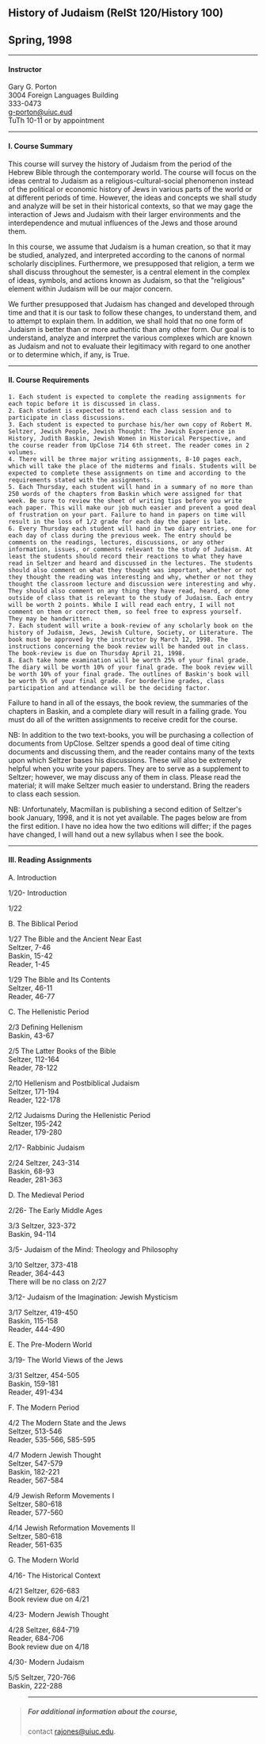 ## History of Judaism (RelSt 120/History 100)

## Spring, 1998

* * *

#### Instructor

Gary G. Porton  
3004 Foreign Languages Building  
333-0473  
g-porton@uiuc.eud  
TuTh 10-11 or by appointment

* * *

#### I. Course Summary

This course will survey the history of Judaism from the period of the Hebrew
Bible through the contemporary world. The course will focus on the ideas
central to Judaism as a religious-cultural-social phenomenon instead of the
political or economic history of Jews in various parts of the world or at
different periods of time. However, the ideas and concepts we shall study and
analyze will be set in their historical contexts, so that we may gage the
interaction of Jews and Judaism with their larger environments and the
interdependence and mutual influences of the Jews and those around them.

In this course, we assume that Judaism is a human creation, so that it may be
studied, analyzed, and interpreted according to the canons of normal scholarly
disciplines. Furthermore, we presupposed that religion, a term we shall
discuss throughout the semester, is a central element in the complex of ideas,
symbols, and actions known as Judaism, so that the "religious" element within
Judaism will be our major concern.

We further presupposed that Judaism has changed and developed through time and
that it is our task to follow these changes, to understand them, and to
attempt to explain them. In addition, we shall hold that no one form of
Judaism is better than or more authentic than any other form. Our goal is to
understand, analyze and interpret the various complexes which are known as
Judaism and not to evaluate their legitimacy with regard to one another or to
determine which, if any, is True.

* * *

#### II. Course Requirements

    1. Each student is expected to complete the reading assignments for each topic before it is discussed in class. 
    2. Each student is expected to attend each class session and to participate in class discussions. 
    3. Each student is expected to purchase his/her own copy of Robert M. Seltzer, Jewish People, Jewish Thought: The Jewish Experience in History, Judith Baskin, Jewish Women in Historical Perspective, and the course reader from UpClose 714 6th street. The reader comes in 2 volumes. 
    4. There will be three major writing assignments, 8-10 pages each, which will take the place of the midterms and finals. Students will be expected to complete these assignments on time and according to the requirements stated with the assignments. 
    5. Each Thursday, each student will hand in a summary of no more than 250 words of the chapters from Baskin which were assigned for that week. Be sure to review the sheet of writing tips before you write each paper. This will make our job much easier and prevent a good deal of frustration on your part. Failure to hand in papers on time will result in the loss of 1/2 grade for each day the paper is late. 
    6. Every Thursday each student will hand in two diary entries, one for each day of class during the previous week. The entry should be comments on the readings, lectures, discussions, or any other information, issues, or comments relevant to the study of Judaism. At least the students should record their reactions to what they have read in Seltzer and heard and discussed in the lectures. The students should also comment on what they thought was important, whether or not they thought the reading was interesting and why, whether or not they thought the classroom lecture and discussion were interesting and why. They should also comment on any thing they have read, heard, or done outside of class that is relevant to the study of Judaism. Each entry will be worth 2 points. While I will read each entry, I will not comment on them or correct them, so feel free to express yourself. They may be handwritten. 
    7. Each student will write a book-review of any scholarly book on the history of Judaism, Jews, Jewish Culture, Society, or Literature. The book must be approved by the instructor by March 12, 1998. The instructions concerning the book review will be handed out in class. The book-review is due on Thursday April 21, 1998. 
    8. Each take home examination will be worth 25% of your final grade. The diary will be worth 10% of your final grade. The book review will be worth 10% of your final grade. The outlines of Baskin's book will be worth 5% of your final grade. For borderline grades, class participation and attendance will be the deciding factor. 

Failure to hand in all of the essays, the book review, the summaries of the
chapters in Baskin, and a complete diary will result in a failing grade. You
must do all of the written assignments to receive credit for the course.

NB: In addition to the two text-books, you will be purchasing a collection of
documents from UpClose. Seltzer spends a good deal of time citing documents
and discussing them, and the reader contains many of the texts upon which
Seltzer bases his discussions. These will also be extremely helpful when you
write your papers. They are to serve as a supplement to Seltzer; however, we
may discuss any of them in class. Please read the material; it will make
Seltzer much easier to understand. Bring the readers to class each session.

NB: Unfortunately, Macmillan is publishing a second edition of Seltzer's book
January, 1998, and it is not yet available. The pages below are from the first
edition. I have no idea how the two editions will differ; if the pages have
changed, I will hand out a new syllabus when I see the book.

* * *

#### III. Reading Assignments

A. Introduction

1/20- Introduction

1/22

B. The Biblical Period

1/27 The Bible and the Ancient Near East  
Seltzer, 7-46  
Baskin, 15-42  
Reader, 1-45

1/29 The Bible and Its Contents  
Seltzer, 46-11  
Reader, 46-77

C. The Hellenistic Period

2/3 Defining Hellenism  
Baskin, 43-67

2/5 The Latter Books of the Bible  
Seltzer, 112-164  
Reader, 78-122

2/10 Hellenism and Postbiblical Judaism  
Seltzer, 171-194  
Reader, 122-178

2/12 Judaisms During the Hellenistic Period  
Seltzer, 195-242  
Reader, 179-280

2/17- Rabbinic Judaism

2/24 Seltzer, 243-314  
Baskin, 68-93  
Reader, 281-363

D. The Medieval Period

2/26- The Early Middle Ages

3/3 Seltzer, 323-372  
Baskin, 94-114

3/5- Judaism of the Mind: Theology and Philosophy

3/10 Seltzer, 373-418  
Reader, 364-443  
There will be no class on 2/27

3/12- Judaism of the Imagination: Jewish Mysticism

3/17 Seltzer, 419-450  
Baskin, 115-158  
Reader, 444-490

E. The Pre-Modern World

3/19- The World Views of the Jews

3/31 Seltzer, 454-505  
Baskin, 159-181  
Reader, 491-434

F. The Modern Period

4/2 The Modern State and the Jews  
Seltzer, 513-546  
Reader, 535-566, 585-595

4/7 Modern Jewish Thought  
Seltzer, 547-579  
Baskin, 182-221  
Reader, 567-584

4/9 Jewish Reform Movements I  
Seltzer, 580-618  
Reader, 577-560

4/14 Jewish Reformation Movements II  
Seltzer, 580-618  
Reader, 561-635

G. The Modern World

4/16- The Historical Context

4/21 Seltzer, 626-683  
Book review due on 4/21

4/23- Modern Jewish Thought

4/28 Seltzer, 684-719  
Reader, 684-706  
Book review due on 4/18

4/30- Modern Judaism

5/5 Seltzer, 720-766  
Baskin, 222-288

> * * *

>

> ##### For additional information about the course,  
>  contact [rajones@uiuc.edu](mailto:rajones@uiuc.edu).

